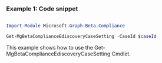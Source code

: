 ### Example 1: Code snippet

```powershell

Import-Module Microsoft.Graph.Beta.Compliance

Get-MgBetaComplianceEdiscoveryCaseSetting -CaseId $caseId

```
This example shows how to use the Get-MgBetaComplianceEdiscoveryCaseSetting Cmdlet.

